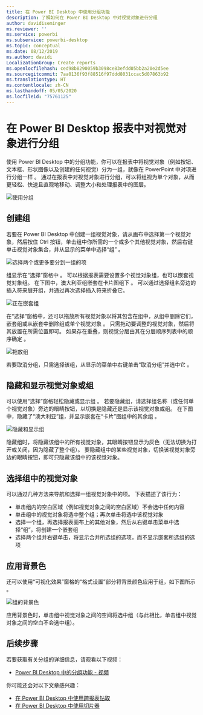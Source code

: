 ```yaml
---
title: 在 Power BI Desktop 中使用分组功能
description: 了解如何在 Power BI Desktop 中对视觉对象进行分组
author: davidiseminger
ms.reviewer: ''
ms.service: powerbi
ms.subservice: powerbi-desktop
ms.topic: conceptual
ms.date: 08/12/2019
ms.author: davidi
LocalizationGroup: Create reports
ms.openlocfilehash: ced98b8290059b3098ce83efdd05bb2a20e2d5ee
ms.sourcegitcommit: 7aa0136f93f88516f97ddd8031ccac5d07863b92
ms.translationtype: HT
ms.contentlocale: zh-CN
ms.lasthandoff: 05/05/2020
ms.locfileid: "75761125"
---
```

# <a name="group-visuals-in-power-bi-desktop-reports"></a>在 Power BI Desktop 报表中对视觉对象进行分组
使用 Power BI Desktop 中的分组功能，你可以在报表中将视觉对象（例如按钮、文本框、形状图像以及创建的任何视觉）分为一组，就像在 PowerPoint 中对项进行分组一样   。 通过在报表中对视觉对象进行分组，可以将组视为单个对象，从而更轻松、快速且直观地移动、调整大小和处理报表中的图层。

![使用分组](media/desktop-grouping-visuals/grouping-visuals-01.png)


## <a name="creating-groups"></a>创建组

若要在 Power BI Desktop 中创建一组视觉对象，请从画布中选择第一个视觉对象，然后按住 Ctrl 按钮，单击组中你所需的一个或多个其他视觉对象，然后右键单击视觉对象集合，并从显示的菜单中选择“组”  。

![选择两个或更多要分到一组的项](media/desktop-grouping-visuals/grouping-visuals-02.png)

组显示在“选择”窗格中  。 可以根据报表需要设置多个视觉对象组，也可以嵌套视觉对象组。 在下图中，澳大利亚组嵌套在卡片图组下   。 可以通过选择组名旁边的插入符来展开组，并通过再次选择插入符来折叠它。 

![正在嵌套组](media/desktop-grouping-visuals/grouping-visuals-03.png)

在“选择”窗格中，还可以拖放所有视觉对象以将其包含在组中，从组中删除它们，嵌套组或从嵌套中删除组或单个视觉对象  。 只需拖动要调整的视觉对象，然后将其放置在所需位置即可。 如果存在重叠，则视觉分层由其在分层顺序列表中的顺序确定  。

![拖放组](media/desktop-grouping-visuals/grouping-visuals-04.png)

若要取消分组，只需选择该组，从显示的菜单中右键单击“取消分组”并选中它  。

## <a name="hide-and-show-visuals-or-groups"></a>隐藏和显示视觉对象或组

可以使用“选择”窗格轻松隐藏或显示组  。 若要隐藏组，请选择组名称（或任何单个视觉对象）旁边的眼睛按钮，以切换是隐藏还是显示该视觉对象或组。 在下图中，隐藏了“澳大利亚”组，并显示嵌套在“卡片”图组中的其余组   。


![隐藏和显示组](media/desktop-grouping-visuals/grouping-visuals-05.png)

隐藏组时，将隐藏该组中的所有视觉对象，其眼睛按钮显示为灰色（无法切换为打开或关闭，因为隐藏了整个组）。 要隐藏组中的某些视觉对象，切换该视觉对象旁边的眼睛按钮，即可只隐藏该组中的该视觉对象。

## <a name="selecting-visuals-within-a-group"></a>选择组中的视觉对象

可以通过几种方法来导航和选择一组视觉对象中的项。 下表描述了该行为：

* 单击组内的空白区域（例如视觉对象之间的空白区域）不会选中任何内容
* 单击组中的视觉对象将选中整个组；再次单击将选中该视觉对象
* 选择一个组，再选择报表画布上的其他对象，然后从右键单击菜单中选择“组”，将创建一个嵌套组 
* 选择两个组并右键单击，将显示合并所选组的选项，而不显示嵌套所选组的选项

## <a name="apply-background-color"></a>应用背景色

还可以使用“可视化效果”窗格的“格式设置”部分将背景颜色应用于组，如下图所示   。 

![组的背景色](media/desktop-grouping-visuals/grouping-visuals-06.png)

应用背景色时，单击组中视觉对象之间的空间将选中组（与此相比，单击组中视觉对象之间的空白不会选中组）。 


## <a name="next-steps"></a>后续步骤
若要获取有关分组的详细信息，请观看以下视频：

* [Power BI Desktop 中的分组功能 - 视频](https://youtu.be/sf4n7VXoQHY?t=10)

你可能还会对以下文章感兴趣：

* [在 Power BI Desktop 中使用跨报表钻取](desktop-cross-report-drill-through.md)
* [在 Power BI Desktop 中使用切片器](visuals/power-bi-visualization-slicers.md)

